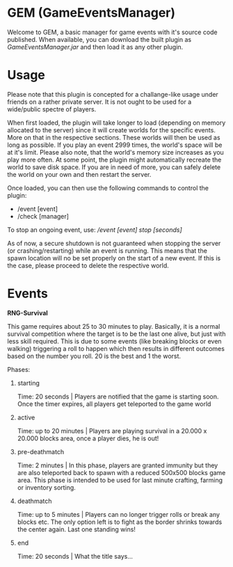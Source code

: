 # GEM (GameEventsManager)

Welcome to GEM, a basic manager for game events with it's source code published. When available, you can download the built plugin as _GameEventsManager.jar_ and then load it as any other plugin.

# Usage

Please note that this plugin is concepted for a challange-like usage under friends on a rather private server. It is not ought to be used for a wide/public spectre of players.

When first loaded, the plugin will take longer to load (depending on memory allocated to the server) since it will create worlds for the specific events. More on that in the respective sections. These worlds will then be used as long as possible. If you play an event 2999 times, the world's space will be at it's limit. Please also note, that the world's memory size increases as you play more often. At some point, the plugin might automatically recreate the world to save disk space. If you are in need of more, you can safely delete the world on your own and then restart the server. 

Once loaded, you can then use the following commands to control the plugin:
- /event [event]
- /check [manager]

To stop an ongoing event, use: _/event [event] stop [seconds]_

As of now, a secure shutdown is not guaranteed when stopping the server (or crashing/restarting) while an event is running. This means that the spawn location will no be set properly on the start of a new event. If this is the case, please proceed to delete the respective world.

# Events

**RNG-Survival**

This game requires about 25 to 30 minutes to play. Basically, it is a normal survival competition where the target is to be the last one alive, but just with less skill required. This is due to some events (like breaking blocks or even walking) triggering a roll to happen which then results in different outcomes based on the number you roll. 20 is the best and 1 the worst. 

Phases: 
1. starting

   Time: 20 seconds | Players are notified that the game is starting soon. Once the timer expires, all players get teleported to the game world
2. active

   Time: up to 20 minutes | Players are playing survival in a 20.000 x 20.000 blocks area, once a player dies, he is out!
3. pre-deathmatch

   Time: 2 minutes | In this phase, players are granted immunity but they are also teleported back to spawn with a reduced 500x500 blocks game area. This phase is    intended to be used for last minute crafting, farming or inventory sorting.
4. deathmatch

   Time: up to 5 minutes | Players can no longer trigger rolls or break any blocks etc. The only option left is to fight as the border shrinks towards the center again. Last one standing wins!
5. end

   Time: 20 seconds | What the title says...
